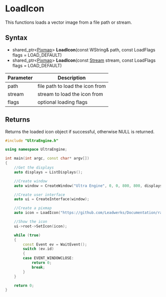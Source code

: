 # LoadIcon

This functions loads a vector image from a file path or stream.

## Syntax

- shared_ptr<[Pixmap](Pixmap.md)\> **LoadIcon**(const WString& path, const LoadFlags flags = LOAD_DEFAULT)
- shared_ptr<[Pixmap](Pixmap.md)\> **LoadIcon**(const [Stream](Stream.md) stream, const LoadFlags flags = LOAD_DEFAULT)

| Parameter | Description |
|---|---|
| path | file path to load the icon from |
| stream | stream to load the icon from |
| flags | optional loading flags |

## Returns

Returns the loaded icon object if successful, otherwise NULL is returned.

```c++
#include "UltraEngine.h"

using namespace UltraEngine;

int main(int argc, const char* argv[])
{
    //Get the displays
    auto displays = ListDisplays();

    //Create window
    auto window = CreateWindow("Ultra Engine", 0, 0, 800, 800, displays[0]);

    //Create user interface
    auto ui = CreateInterface(window);

    //Create a pixmap
    auto icon = LoadIcon("https://github.com/Leadwerks/Documentation/raw/master/Assets/Materials/Logos/23.svg");

    //Show the icon
    ui->root->SetIcon(icon);

    while (true)
    {
        const Event ev = WaitEvent();
        switch (ev.id)
        {
        case EVENT_WINDOWCLOSE:
            return 0;
            break;
        }
    }

    return 0;
}
```
